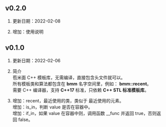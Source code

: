 ## v0.2.0
1. 更新日期：2022-02-08

2. 增加：使用说明

## v0.1.0
1. 更新日期：2022-02-06

2. 简介  
苞米面 C++ 模板库，无需编译，直接包含头文件就可以。  
所有模板类和算法都包含在 **bmm** 名字空间里，例如： **bmm::recent**。  
需要 C++ 编译器，支持 **C++17** 标准，只依赖 **C++ STL 标准模板库**。

3. 增加：recent，最近使用的类，类似于 最近使用的元素。  
增加：is_in，判断 value 是否在容器中。  
增加：if_in，如果 value 在容器中则，调用函数 __func 并返回 true，否则返回 false。
